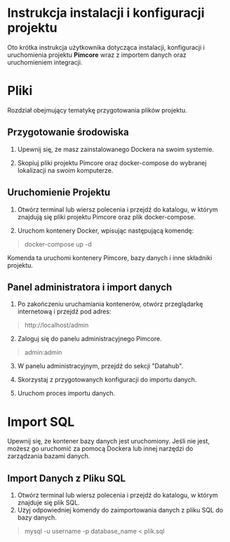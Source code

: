 # Instrukcja instalacji i konfiguracji projektu

Oto krótka instrukcja użytkownika dotycząca instalacji, konfiguracji i uruchomienia projektu **Pimcore** wraz z importem danych oraz uruchomieniem integracji.


# Pliki

Rozdział obejmujący tematykę przygotowania plików projektu.

## Przygotowanie środowiska

1.  Upewnij się, że masz zainstalowanego Dockera na swoim systemie.
    
2.  Skopiuj pliki projektu Pimcore oraz docker-compose do wybranej lokalizacji na swoim komputerze.

## Uruchomienie Projektu

1.  Otwórz terminal lub wiersz polecenia i przejdź do katalogu, w którym znajdują się pliki projektu Pimcore oraz plik docker-compose.
    
2.  Uruchom kontenery Docker, wpisując następującą komendę:
>docker-compose up -d

Komenda ta uruchomi kontenery Pimcore, bazy danych i inne składniki projektu.
## Panel administratora i import danych

1. Po zakończeniu uruchamiania kontenerów, otwórz przeglądarkę internetową i przejdź pod adres:
>http://localhost/admin
2. Zaloguj się do panelu administracyjnego Pimcore.
> admin:admin
3. W panelu administracyjnym, przejdź do sekcji "Datahub".
4. Skorzystaj z przygotowanych konfiguracji do importu danych.
    
4.  Uruchom proces importu danych.

# Import SQL

Upewnij się, że kontener bazy danych jest uruchomiony. Jeśli nie jest, możesz go uruchomić za pomocą Dockera lub innej narzędzi do zarządzania bazami danych.

## Import Danych z Pliku SQL

1.  Otwórz terminal lub wiersz polecenia i przejdź do katalogu, w którym znajduje się plik SQL.
2.  Użyj odpowiedniej komendy do zaimportowania danych z pliku SQL do bazy danych. 
>mysql -u username -p database_name < plik.sql

